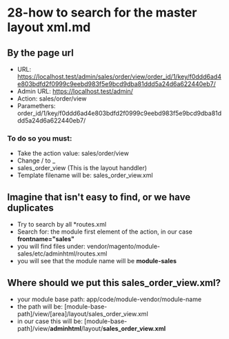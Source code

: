 # 28-how to search for the master layout xml.md


## By the page url
* URL: https://localhost.test/admin/sales/order/view/order_id/1/key/f0ddd6ad4e803bdfd2f0999c9eebd983f5e9bcd9dba81ddd5a24d6a622440eb7/
* Admin URL: https://localhost.test/admin/
* Action: sales/order/view
* Paramethers: order_id/1/key/f0ddd6ad4e803bdfd2f0999c9eebd983f5e9bcd9dba81ddd5a24d6a622440eb7/

### To do so you must:
* Take the action value: sales/order/view
* Change / to _
* sales_order_view (This is the layout handdler)
* Template filename will be: sales_order_view.xml

## Imagine that isn't easy to find, or we have duplicates
* Try to search by all *routes.xml
* Search for: the module first element of the action, in our case **frontname="sales"**
* you will find files under: vendor/magento/module-sales/etc/adminhtml/routes.xml
* you will see that the module name will be **module-sales**

## Where should we put this sales_order_view.xml?
* your module base path: app/code/module-vendor/module-name
* the path will be: [module-base-path]/view/[area]/layout/sales_order_view.xml
* in our case this will be: [module-base-path]/view/**adminhtml**/layout/**sales_order_view.xml**
